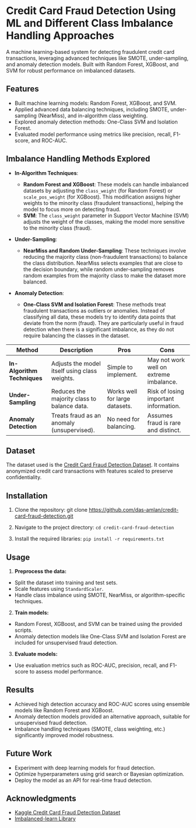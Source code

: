 # Credit Card Fraud Detection Using ML and Different Class Imbalance Handling Approaches

A machine learning-based system for detecting fraudulent credit card transactions, leveraging advanced techniques like SMOTE, under-sampling, and anomaly detection models. Built with Random Forest, XGBoost, and SVM for robust performance on imbalanced datasets.

## Features
- Built machine learning models: Random Forest, XGBoost, and SVM.
- Applied advanced data balancing techniques, including SMOTE, under-sampling (NearMiss), and in-algorithm class weighting.
- Explored anomaly detection methods: One-Class SVM and Isolation Forest.
- Evaluated model performance using metrics like precision, recall, F1-score, and ROC-AUC.

## Imbalance Handling Methods Explored

- **In-Algorithm Techniques**:  
  - **Random Forest and XGBoost**: These models can handle imbalanced datasets by adjusting the `class_weight` (for Random Forest) or `scale_pos_weight` (for XGBoost). This modification assigns higher weights to the minority class (fraudulent transactions), helping the model to focus more on detecting fraud.
  - **SVM**: The `class_weight` parameter in Support Vector Machine (SVM) adjusts the weight of the classes, making the model more sensitive to the minority class (fraud).

- **Under-Sampling**:  
  - **NearMiss and Random Under-Sampling**: These techniques involve reducing the majority class (non-fraudulent transactions) to balance the class distribution. NearMiss selects examples that are close to the decision boundary, while random under-sampling removes random examples from the majority class to make the dataset more balanced.

- **Anomaly Detection**:  
  - **One-Class SVM and Isolation Forest**: These methods treat fraudulent transactions as outliers or anomalies. Instead of classifying all data, these models try to identify data points that deviate from the norm (fraud). They are particularly useful in fraud detection when there is a significant imbalance, as they do not require balancing the classes in the dataset.


| Method                   | Description                                         | Pros                         | Cons                                     |
|--------------------------|-----------------------------------------------------|------------------------------|------------------------------------------|
| **In-Algorithm Techniques** | Adjusts the model itself using class weights.      | Simple to implement.         | May not work well on extreme imbalance.  |
| **Under-Sampling**       | Reduces the majority class to balance data.         | Works well for large datasets.| Risk of losing important information.   |
| **Anomaly Detection**    | Treats fraud as an anomaly (unsupervised).          | No need for balancing.        | Assumes fraud is rare and distinct.     |


## Dataset
The dataset used is the [Credit Card Fraud Detection Dataset](https://www.kaggle.com/datasets/mlg-ulb/creditcardfraud). It contains anonymized credit card transactions with features scaled to preserve confidentiality.

## Installation
1. Clone the repository:
   git clone https://github.com/das-amlan/credit-card-fraud-detection.git

2. Navigate to the project directory:
    `cd credit-card-fraud-detection`
   
3. Install the required libraries:
    `pip install -r requirements.txt`


## Usage
1. **Preprocess the data:**
- Split the dataset into training and test sets.
- Scale features using `StandardScaler`.
- Handle class imbalance using SMOTE, NearMiss, or algorithm-specific techniques.

2. **Train models:**
- Random Forest, XGBoost, and SVM can be trained using the provided scripts.
- Anomaly detection models like One-Class SVM and Isolation Forest are included for unsupervised fraud detection.

3. **Evaluate models:**
- Use evaluation metrics such as ROC-AUC, precision, recall, and F1-score to assess model performance.


## Results
- Achieved high detection accuracy and ROC-AUC scores using ensemble models like Random Forest and XGBoost.
- Anomaly detection models provided an alternative approach, suitable for unsupervised fraud detection.
- Imbalance handling techniques (SMOTE, class weighting, etc.) significantly improved model robustness.

## Future Work
- Experiment with deep learning models for fraud detection.
- Optimize hyperparameters using grid search or Bayesian optimization.
- Deploy the model as an API for real-time fraud detection.

## Acknowledgments
- [Kaggle Credit Card Fraud Detection Dataset](https://www.kaggle.com/datasets/mlg-ulb/creditcardfraud)
- [Imbalanced-learn Library](https://imbalanced-learn.org/stable/)
